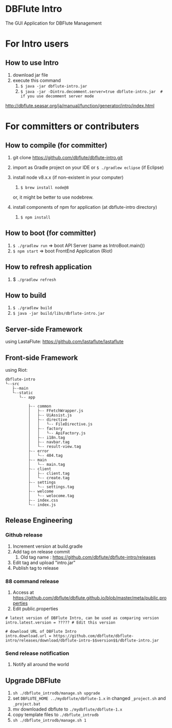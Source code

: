 DBFlute Intro
=======================
The GUI Application for DBFlute Management

# For Intro users
## How to use Intro
1. download jar file
2. execute this command 
   1. `$ java -jar dbflute-intro.jar`
   2. `$ java -jar -Dintro.decomment.server=true dbflute-intro.jar  # if you use decomment server mode`

http://dbflute.seasar.org/ja/manual/function/generator/intro/index.html

# For committers or contributers
## How to compile (for committer)

1. git clone https://github.com/dbflute/dbflute-intro.git
2. import as Gradle project on your IDE or `$ ./gradlew eclipse` (if Eclipse)
3. install node v8.x.x (if non-existent in your computer)
   1. `$ brew install node@8`  
   
   or, it might be better to use nodebrew.
4. install components of npm for application (at dbflute-intro directory)
   1. `$ npm install`

## How to boot (for committer)
1. `$ ./gradlew run` => boot API Server (same as IntroBoot.main())
2. `$ npm start` => boot FrontEnd Application (Riot)

## How to refresh application
1. $ `./gradlew refresh`

## How to build
1. `$ ./gradlew build`
2. `$ java -jar build/libs/dbflute-intro.jar`

## Server-side Framework

using LastaFlute:
https://github.com/lastaflute/lastaflute

## Front-side Framework

using Riot:
```
dbflute-intro
└--src
   ├--main
   └--static
      └-- app

          ├-- common
          │   ├-- FFetchWrapper.js
          │   ├-- UiAssist.js
          │   ├-- directive
          │   │   └-- FileDirective.js
          │   ├-- factory
          │   │   └-- ApiFactory.js
          │   ├-- i18n.tag
          │   ├-- navbar.tag
          │   └-- result-view.tag
          ├-- error
          │   └-- 404.tag
          ├-- main
          │   └-- main.tag
          ├-- client
          │   ├-- client.tag
          │   └-- create.tag
          ├-- settings
          │   └-- settings.tag
          ├-- welcome
          │   └-- welocome.tag
          ├-- index.css
          └-- index.js
```

## Release Engineering

### Github release
1. Increment version at build.gradle
2. Add tag on release commit
   1. Old tag name : https://github.com/dbflute/dbflute-intro/releases
3. Edit tag and upload "intro.jar"
4. Publish tag to release

### 88 command release
1. Access at https://github.com/dbflute/dbflute.github.io/blob/master/meta/public.properties
2. Edit public.properties
```
# latest version of DBFlute Intro, can be used as comparing version
intro.latest.version = ????? # Edit this version

# download URL of DBFlute Intro 
intro.download.url = https://github.com/dbflute/dbflute-intro/releases/download/dbflute-intro-$$version$$/dbflute-intro.jar
```

### Send release notification 
1. Notify all around the world

## Upgrade DBFlute

1. `sh ./dbflute_introdb/manage.sh upgrade`
2. set `DBFLUTE_HOME ../mydbflute/dbflute-1.x` in changed `_project.sh` and `_project.bat`
3. mv downloaded dbflute to `./mydbflute/dbflute-1.x`
4. copy template files to `./dbflute_introdb`
5. `sh ./dbflute_introdb/manage.sh 1`

